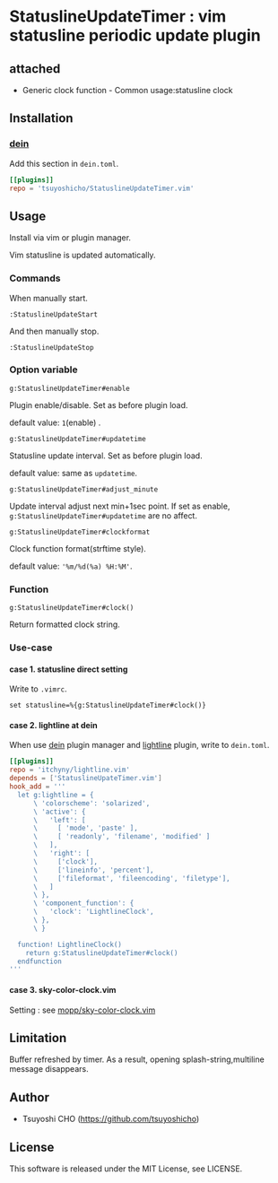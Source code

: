 # StatuslineUpdateTimer : vim statusline periodic update plugin

## attached
- Generic clock function - Common usage:statusline clock

## Installation

### [dein](https://github.com/Shougo/dein.vim)
Add this section in  `dein.toml`.

```toml
[[plugins]]
repo = 'tsuyoshicho/StatuslineUpdateTimer.vim'
```

## Usage
Install via vim or plugin manager.

Vim statusline is updated automatically.

### Commands

When manually start.

```vim
:StatuslineUpdateStart
```

And then manually stop.

```vim
:StatuslineUpdateStop
```

### Option variable

```vim
g:StatuslineUpdateTimer#enable
```

Plugin enable/disable.
Set as before plugin load.

default value: `1`(enable) .

```vim
g:StatuslineUpdateTimer#updatetime
```

Statusline update interval.
Set as before plugin load.

default value: same as `updatetime`.

```vim
g:StatuslineUpdateTimer#adjust_minute
```

Update interval adjust next min+1sec point.
If set as enable, `g:StatuslineUpdateTimer#updatetime` are no affect.

```vim
g:StatuslineUpdateTimer#clockformat
```

Clock function format(strftime style).

default value: `'%m/%d(%a) %H:%M'`.

### Function

```vim
g:StatuslineUpdateTimer#clock()
```

Return formatted clock string.

### Use-case

#### case 1. statusline direct setting
Write to `.vimrc`.

```vim
set statusline=%{g:StatuslineUpdateTimer#clock()}
```

#### case 2. lightline at dein
When use [dein](https://github.com/Shougo/dein.vim) plugin manager and [lightline](https://github.com/itchyny/lightline.vim) plugin,
write to `dein.toml`.

```toml
[[plugins]]
repo = 'itchyny/lightline.vim'
depends = ['StatuslineUpateTimer.vim']
hook_add = '''
  let g:lightline = {
      \ 'colorscheme': 'solarized',
      \ 'active': {
      \   'left': [
      \     [ 'mode', 'paste' ],
      \     [ 'readonly', 'filename', 'modified' ]
      \   ],
      \   'right': [
      \     ['clock'],
      \     ['lineinfo', 'percent'],
      \     ['fileformat', 'fileencoding', 'filetype'],
      \   ]
      \ },
      \ 'component_function': {
      \   'clock': 'LightlineClock',
      \ },
      \ }

  function! LightlineClock()
    return g:StatuslineUpdateTimer#clock()
  endfunction
'''
```

#### case 3. sky-color-clock.vim
Setting : see [mopp/sky-color-clock.vim](https://github.com/mopp/sky-color-clock.vim)

## Limitation

Buffer refreshed by timer.
As a result, opening splash-string,multiline message disappears.

## Author
- Tsuyoshi CHO (https://github.com/tsuyoshicho)

## License
This software is released under the MIT License, see LICENSE.

